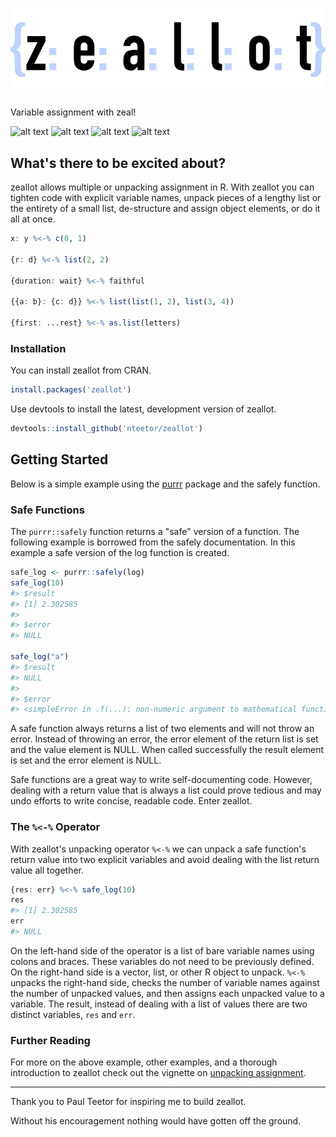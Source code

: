 <h1 align="center"> <img alt="zeallot" src="inst/logo.png"></h1>

Variable assignment with zeal!

[travis]: https://travis-ci.org/nteetor/zeallot.svg?branch=master "shake and bake"
[appveyor]: https://ci.appveyor.com/api/projects/status/github/nteetor/zeallot?branch=master&svg=true "frappe!" 
[coverage]: https://codecov.io/gh/nteetor/zeallot/branch/master/graph/badge.svg "deep fat fry" 
[cran]: https://www.r-pkg.org/badges/version/zeallot "green means go!"

![alt text][travis] ![alt text][appveyor] ![alt text][coverage] ![alt text][cran]

## What's there to be excited about?

zeallot allows multiple or unpacking assignment in R. With zeallot you can 
tighten code with explicit variable names, unpack pieces of a lengthy list or 
the entirety of a small list, de-structure and assign object elements, or do 
it all at once.

```R
x: y %<-% c(0, 1)

{r: d} %<-% list(2, 2)

{duration: wait} %<-% faithful

{{a: b}: {c: d}} %<-% list(list(1, 2), list(3, 4))

{first: ...rest} %<-% as.list(letters)
```

### Installation

You can install zeallot from CRAN.

```R
install.packages('zeallot')
```
Use devtools to install the latest, development version of zeallot.

```R
devtools::install_github('nteetor/zeallot')
```

## Getting Started

Below is a simple example using the [purrr](https://github.com/hadley/purrr)
package and the safely function.

### Safe Functions

The `purrr::safely` function returns a "safe" version of a function. The 
following example is borrowed from the safely documentation. In this example a
safe version of the log function is created.

```R
safe_log <- purrr::safely(log)
safe_log(10)
#> $result
#> [1] 2.302585
#>
#> $error
#> NULL

safe_log("a")
#> $result
#> NULL
#>
#> $error
#> <simpleError in .f(...): non-numeric argument to mathematical function>
```

A safe function always returns a list of two elements and will not throw an 
error. Instead of throwing an error, the error element of the return list is set
and the value element is NULL. When called successfully the result element is
set and the error element is NULL.

Safe functions are a great way to write self-documenting code. However, dealing
with a return value that is always a list could prove tedious and may undo
efforts to write concise, readable code. Enter zeallot.

### The `%<-%` Operator

With zeallot's unpacking operator `%<-%` we can unpack a safe function's return
value into two explicit variables and avoid dealing with the list return value
all together.

```R
{res: err} %<-% safe_log(10)
res
#> [1] 2.302585
err
#> NULL
```

On the left-hand side of the operator is a list of bare variable names using
colons and braces. These variables do not need to be previously defined. On the
right-hand side is a vector, list, or other R object to unpack. `%<-%` unpacks
the right-hand side, checks the number of variable names against the number of
unpacked values, and then assigns each unpacked value to a variable. The result,
instead of dealing with a list of values there are two distinct variables, `res`
and `err`.

### Further Reading

For more on the above example, other examples, and a thorough introduction to
zeallot check out the vignette on [unpacking
assignment](vignettes/unpacking-assignment.Rmd).

---

Thank you to Paul Teetor for inspiring me to build zeallot.

Without his encouragement nothing would have gotten off the ground.
